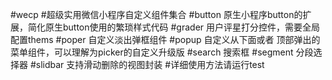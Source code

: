 #wecp
#超级实用微信小程序自定义组件集合
#button 原生小程序button的扩展，简化原生button使用的繁琐样式代码
#grader 用户评星打分控件，需要全局配置thems
#poper 自定义淡出弹框组件
#popup 自定义从下面或者 顶部弹出的菜单组件，可以理解为picker的自定义升级版
#search 搜索框
#segment 分段选择器
#slidbar 支持滑动删除的视图封装
#详细使用方法请运行test